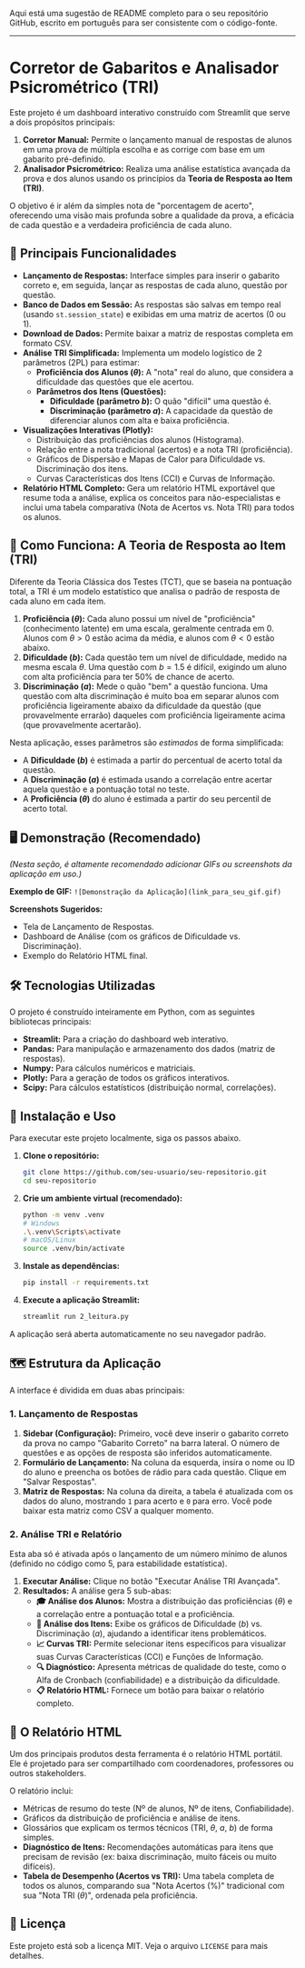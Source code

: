 Aqui está uma sugestão de README completo para o seu repositório GitHub, escrito em português para ser consistente com o código-fonte.

-----

# Corretor de Gabaritos e Analisador Psicrométrico (TRI)

Este projeto é um dashboard interativo construído com Streamlit que serve a dois propósitos principais:

1.  **Corretor Manual:** Permite o lançamento manual de respostas de alunos em uma prova de múltipla escolha e as corrige com base em um gabarito pré-definido.
2.  **Analisador Psicrométrico:** Realiza uma análise estatística avançada da prova e dos alunos usando os princípios da **Teoria de Resposta ao Item (TRI)**.

O objetivo é ir além da simples nota de "porcentagem de acerto", oferecendo uma visão mais profunda sobre a qualidade da prova, a eficácia de cada questão e a verdadeira proficiência de cada aluno.

## 🌟 Principais Funcionalidades

  * **Lançamento de Respostas:** Interface simples para inserir o gabarito correto e, em seguida, lançar as respostas de cada aluno, questão por questão.
  * **Banco de Dados em Sessão:** As respostas são salvas em tempo real (usando `st.session_state`) e exibidas em uma matriz de acertos (0 ou 1).
  * **Download de Dados:** Permite baixar a matriz de respostas completa em formato CSV.
  * **Análise TRI Simplificada:** Implementa um modelo logístico de 2 parâmetros (2PL) para estimar:
      * **Proficiência dos Alunos ($\theta$):** A "nota" real do aluno, que considera a dificuldade das questões que ele acertou.
      * **Parâmetros dos Itens (Questões):**
          * **Dificuldade (parâmetro $b$):** O quão "difícil" uma questão é.
          * **Discriminação (parâmetro $a$):** A capacidade da questão de diferenciar alunos com alta e baixa proficiência.
  * **Visualizações Interativas (Plotly):**
      * Distribuição das proficiências dos alunos (Histograma).
      * Relação entre a nota tradicional (acertos) e a nota TRI (proficiência).
      * Gráficos de Dispersão e Mapas de Calor para Dificuldade vs. Discriminação dos itens.
      * Curvas Características dos Itens (CCI) e Curvas de Informação.
  * **Relatório HTML Completo:** Gera um relatório HTML exportável que resume toda a análise, explica os conceitos para não-especialistas e inclui uma tabela comparativa (Nota de Acertos vs. Nota TRI) para todos os alunos.

## 🤖 Como Funciona: A Teoria de Resposta ao Item (TRI)

Diferente da Teoria Clássica dos Testes (TCT), que se baseia na pontuação total, a TRI é um modelo estatístico que analisa o padrão de resposta de cada aluno em cada item.

1.  **Proficiência ($\theta$):** Cada aluno possui um nível de "proficiência" (conhecimento latente) em uma escala, geralmente centrada em 0. Alunos com $\theta > 0$ estão acima da média, e alunos com $\theta < 0$ estão abaixo.
2.  **Dificuldade ($b$):** Cada questão tem um nível de dificuldade, medido na mesma escala $\theta$. Uma questão com $b = 1.5$ é difícil, exigindo um aluno com alta proficiência para ter 50% de chance de acerto.
3.  **Discriminação ($a$):** Mede o quão "bem" a questão funciona. Uma questão com alta discriminação é muito boa em separar alunos com proficiência ligeiramente abaixo da dificuldade da questão (que provavelmente errarão) daqueles com proficiência ligeiramente acima (que provavelmente acertarão).

Nesta aplicação, esses parâmetros são *estimados* de forma simplificada:

  * A **Dificuldade ($b$)** é estimada a partir do percentual de acerto total da questão.
  * A **Discriminação ($a$)** é estimada usando a correlação entre acertar aquela questão e a pontuação total no teste.
  * A **Proficiência ($\theta$)** do aluno é estimada a partir do seu percentil de acerto total.

## 🖥️ Demonstração (Recomendado)

*(Nesta seção, é altamente recomendado adicionar GIFs ou screenshots da aplicação em uso.)*

**Exemplo de GIF:**
`![Demonstração da Aplicação](link_para_seu_gif.gif)`

**Screenshots Sugeridos:**

  * Tela de Lançamento de Respostas.
  * Dashboard de Análise (com os gráficos de Dificuldade vs. Discriminação).
  * Exemplo do Relatório HTML final.

## 🛠️ Tecnologias Utilizadas

O projeto é construído inteiramente em Python, com as seguintes bibliotecas principais:

  * **Streamlit:** Para a criação do dashboard web interativo.
  * **Pandas:** Para manipulação e armazenamento dos dados (matriz de respostas).
  * **Numpy:** Para cálculos numéricos e matriciais.
  * **Plotly:** Para a geração de todos os gráficos interativos.
  * **Scipy:** Para cálculos estatísticos (distribuição normal, correlações).

## 🚀 Instalação e Uso

Para executar este projeto localmente, siga os passos abaixo.

1.  **Clone o repositório:**

    ```bash
    git clone https://github.com/seu-usuario/seu-repositorio.git
    cd seu-repositorio
    ```

2.  **Crie um ambiente virtual (recomendado):**

    ```bash
    python -m venv .venv
    # Windows
    .\.venv\Scripts\activate
    # macOS/Linux
    source .venv/bin/activate
    ```

3.  **Instale as dependências:**

    ```bash
    pip install -r requirements.txt
    ```

4.  **Execute a aplicação Streamlit:**

    ```bash
    streamlit run 2_leitura.py
    ```

A aplicação será aberta automaticamente no seu navegador padrão.

## 🗺️ Estrutura da Aplicação

A interface é dividida em duas abas principais:

### 1\. Lançamento de Respostas

1.  **Sidebar (Configuração):** Primeiro, você deve inserir o gabarito correto da prova no campo "Gabarito Correto" na barra lateral. O número de questões e as opções de resposta são inferidos automaticamente.
2.  **Formulário de Lançamento:** Na coluna da esquerda, insira o nome ou ID do aluno e preencha os botões de rádio para cada questão. Clique em "Salvar Respostas".
3.  **Matriz de Respostas:** Na coluna da direita, a tabela é atualizada com os dados do aluno, mostrando `1` para acerto e `0` para erro. Você pode baixar esta matriz como CSV a qualquer momento.

### 2\. Análise TRI e Relatório

Esta aba só é ativada após o lançamento de um número mínimo de alunos (definido no código como 5, para estabilidade estatística).

1.  **Executar Análise:** Clique no botão "Executar Análise TRI Avançada".
2.  **Resultados:** A análise gera 5 sub-abas:
      * **🎓 Análise dos Alunos:** Mostra a distribuição das proficiências ($\theta$) e a correlação entre a pontuação total e a proficiência.
      * **📝 Análise dos Itens:** Exibe os gráficos de Dificuldade ($b$) vs. Discriminação ($a$), ajudando a identificar itens problemáticos.
      * **📈 Curvas TRI:** Permite selecionar itens específicos para visualizar suas Curvas Características (CCI) e Funções de Informação.
      * **🔍 Diagnóstico:** Apresenta métricas de qualidade do teste, como o Alfa de Cronbach (confiabilidade) e a distribuição da dificuldade.
      * **📋 Relatório HTML:** Fornece um botão para baixar o relatório completo.

## 📄 O Relatório HTML

Um dos principais produtos desta ferramenta é o relatório HTML portátil. Ele é projetado para ser compartilhado com coordenadores, professores ou outros stakeholders.

O relatório inclui:

  * Métricas de resumo do teste (Nº de alunos, Nº de itens, Confiabilidade).
  * Gráficos da distribuição de proficiência e análise de itens.
  * Glossários que explicam os termos técnicos (TRI, $\theta$, $a$, $b$) de forma simples.
  * **Diagnóstico de Itens:** Recomendações automáticas para itens que precisam de revisão (ex: baixa discriminação, muito fáceis ou muito difíceis).
  * **Tabela de Desempenho (Acertos vs TRI):** Uma tabela completa de todos os alunos, comparando sua "Nota Acertos (%)" tradicional com sua "Nota TRI ($\theta$)", ordenada pela proficiência.

## 📄 Licença

Este projeto está sob a licença MIT. Veja o arquivo `LICENSE` para mais detalhes.
